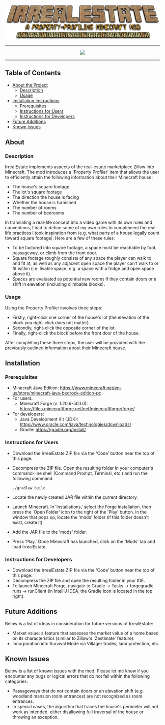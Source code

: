 <div align="center">
	<img src="images/IrrealEstateHeader.png">
</div>

---

<div align="center">
    <img src="images/IrrealEstateSS.png">
</div>

---

## Table of Contents

- [About the Project](#about)
  * [Description](#description)
  * [Usage](#usage)
- [Installation Instructions](#installation)
  * [Prerequisites](#prerequisites)
  * [Instructions for Users](#instructions-for-users)
  * [Instructions for Developers](#instructions-for-developers)
- [Future Additions](#future-additions)
- [Known Issues](#known-issues)

## About

### Description

IrrealEstate implements aspects of the real-estate marketplace Zillow into Minecraft. The mod introduces a 'Property Profiler' item that allows the user to efficiently attain the following information about their Minecraft house:

* The house's square footage
* The lot's square footage
* The direction the house is facing
* Whether the house is furnished
* The number of rooms
* The number of bedrooms

In translating a real-life concept into a video game with its own rules and conventions, I had to define some of my own rules to complement the real-life practices I took inspiration from (e.g. what parts of a house legally count toward square footage). Here are a few of these rules:
* To be factored into square footage, a space must be reachable by foot, passageway, or climb from the front door.
* Square footage roughly consists of any space the player can walk to and fit at, as well as any adjacent open space the player can't walk to or fit within (i.e. livable space; e.g. a space with a fridge and open space above it).
* Spaces are evaluated as potential new rooms if they contain doors or a shift in elevation (including climbable blocks).

### Usage

Using the Property Profiler involves three steps:
* Firstly, right-click one corner of the house's lot (the elevation of the block you right-click does not matter).
* Secondly, right-click the opposite corner of the lot.
* Finally, right-click the block before the front door of the house.

After completing these three steps, the user will be provided with the previously outlined information about their Minecraft house.

## Installation

### Prerequisites

* Minecraft Java Edition: https://www.minecraft.net/en-us/store/minecraft-java-bedrock-edition-pc
* For users:
  * Minecraft Forge (v. 1.20.6-50.1.0): https://files.minecraftforge.net/net/minecraftforge/forge/
* For developers:
  * Java Development Kit (JDK): https://www.oracle.com/java/technologies/downloads/
  * Gradle: https://gradle.org/install/

### Instructions for Users

* Download the IrrealEstate ZIP file via the 'Code' button near the top of this page.
* Decompress the ZIP file. Open the resulting folder in your computer's command-line shell (Command Prompt, Terminal, etc.) and run the following command:
    ```
    ./gradlew build
    ```
* Locate the newly created JAR file within the current directory.

* Launch Minecraft. In 'Installations,' select the Forge installation, then press the 'Open Folder' icon to the right of the 'Play' button. In the window that pops up, locate the 'mods' folder (if this folder doesn't exist, create it). 
* Add the JAR file to the 'mods' folder.
* Press 'Play.' Once Minecraft has launched, click on the 'Mods' tab and load IrrealEstate.

### Instructions for Developers

* Download the IrrealEstate ZIP file via the 'Code' button near the top of this page.
* Decompress the ZIP file and open the resulting folder in your IDE.
* To launch Minecraft Forge, navigate to Gradle -> Tasks -> forgegradle runs -> runClient (in IntelliJ IDEA, the Gradle icon is located in the top right).

## Future Additions

Below is a list of ideas in consideration for future versions of IrrealEstate:

* Market value: a feature that assesses the market value of a home based on its characteristics (similar to Zillow's 'Zestimate' feature).
* Incorporation into Survival Mode via Villager trades, land protection, etc.

## Known Issues

Below is a list of known issues with the mod. Please let me know if you encounter any bugs or logical errors that do not fall within the following categories: 

* Passageways that do not contain doors or an elevation shift (e.g. woodland mansion room entrances) are not recognized as room entrances.
* In special cases, the algorithm that traces the house's perimeter will not work as intended, either disallowing full traversal of the house or throwing an exception.
